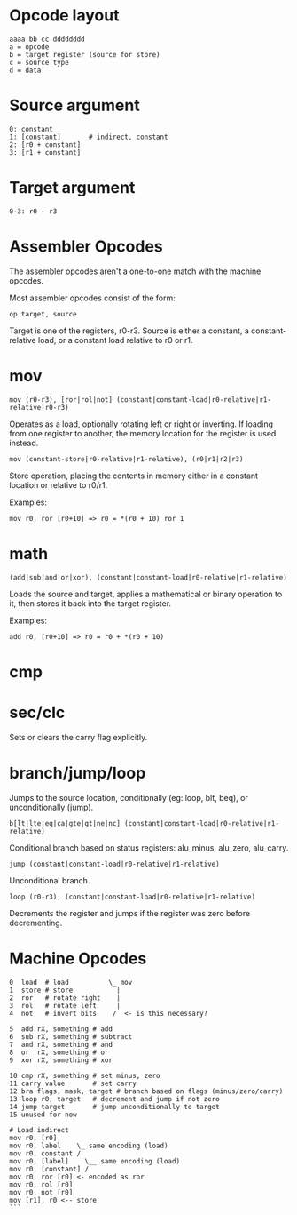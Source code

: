 Opcode layout
=============

    aaaa bb cc dddddddd
    a = opcode
    b = target register (source for store)
    c = source type
    d = data

Source argument
===============

    0: constant 
    1: [constant]       # indirect, constant
    2: [r0 + constant] 
    3: [r1 + constant]
  
Target argument
===============

    0-3: r0 - r3

Assembler Opcodes
=================

The assembler opcodes aren't a one-to-one match with the machine opcodes.

Most assembler opcodes consist of the form:

    op target, source

Target is one of the registers, r0-r3. Source is either a constant, a constant-relative load, or a constant 
load relative to r0 or r1.

mov
===

`mov (r0-r3), [ror|rol|not] (constant|constant-load|r0-relative|r1-relative|r0-r3)`

Operates as a load, optionally rotating left or right or inverting. If loading from
one register to another, the memory location for the register is used instead.

`mov (constant-store|r0-relative|r1-relative), (r0|r1|r2|r3)`

Store operation, placing the contents in memory either in a constant location 
or relative to r0/r1.

Examples:

`mov r0, ror [r0+10] => r0 = *(r0 + 10) ror 1`

math
====

`(add|sub|and|or|xor), (constant|constant-load|r0-relative|r1-relative)`

Loads the source and target, applies a mathematical or binary operation to it, then stores
it back into the target register.

Examples:

`add r0, [r0+10] => r0 = r0 + *(r0 + 10)`

cmp
===

sec/clc
=======

Sets or clears the carry flag explicitly.

branch/jump/loop
================

Jumps to the source location, conditionally (eg: loop, blt, beq), or unconditionally (jump).

    b[lt|lte|eq|ca|gte|gt|ne|nc] (constant|constant-load|r0-relative|r1-relative)

Conditional branch based on status registers: alu_minus, alu_zero, alu_carry.

    jump (constant|constant-load|r0-relative|r1-relative)

Unconditional branch.

    loop (r0-r3), (constant|constant-load|r0-relative|r1-relative)

Decrements the register and jumps if the register was zero before decrementing.

Machine Opcodes
===============

```
0  load  # load          \_ mov
1  store # store           |
2  ror   # rotate right    |
3  rol   # rotate left     |
4  not   # invert bits    /  <- is this necessary?

5  add rX, something # add
6  sub rX, something # subtract
7  and rX, something # and
8  or  rX, something # or
9  xor rX, something # xor

10 cmp rX, something # set minus, zero
11 carry value       # set carry
12 bra flags, mask, target # branch based on flags (minus/zero/carry)
13 loop r0, target   # decrement and jump if not zero
14 jump target       # jump unconditionally to target
15 unused for now
```

````
# Load indirect
mov r0, [r0]
mov r0, label    \_ same encoding (load)
mov r0, constant /
mov r0, [label]    \__ same encoding (load)
mov r0, [constant] /
mov r0, ror [r0] <- encoded as ror
mov r0, rol [r0]
mov r0, not [r0]
mov [r1], r0 <-- store 
```
